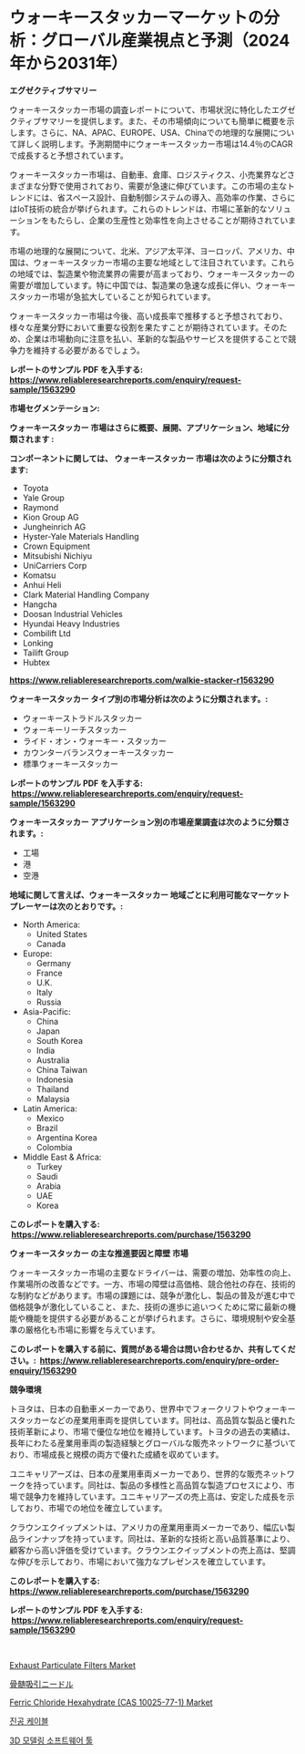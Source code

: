 <p><h1>ウォーキースタッカーマーケットの分析：グローバル産業視点と予測（2024年から2031年）</h1></p><p><strong>エグゼクティブサマリー</strong></p>
<p><p>ウォーキースタッカー市場の調査レポートについて、市場状況に特化したエグゼクティブサマリーを提供します。また、その市場傾向についても簡単に概要を示します。さらに、NA、APAC、EUROPE、USA、Chinaでの地理的な展開について詳しく説明します。予測期間中にウォーキースタッカー市場は14.4％のCAGRで成長すると予想されています。</p><p>ウォーキースタッカー市場は、自動車、倉庫、ロジスティクス、小売業界などさまざまな分野で使用されており、需要が急速に伸びています。この市場の主なトレンドには、省スペース設計、自動制御システムの導入、高効率の作業、さらにはIoT技術の統合が挙げられます。これらのトレンドは、市場に革新的なソリューションをもたらし、企業の生産性と効率性を向上させることが期待されています。</p><p>市場の地理的な展開について、北米、アジア太平洋、ヨーロッパ、アメリカ、中国は、ウォーキースタッカー市場の主要な地域として注目されています。これらの地域では、製造業や物流業界の需要が高まっており、ウォーキースタッカーの需要が増加しています。特に中国では、製造業の急速な成長に伴い、ウォーキースタッカー市場が急拡大していることが知られています。</p><p>ウォーキースタッカー市場は今後、高い成長率で推移すると予想されており、様々な産業分野において重要な役割を果たすことが期待されています。そのため、企業は市場動向に注意を払い、革新的な製品やサービスを提供することで競争力を維持する必要があるでしょう。</p></p>
<p><strong>レポートのサンプル PDF を入手する: <a href="https://www.reliableresearchreports.com/enquiry/request-sample/1563290">https://www.reliableresearchreports.com/enquiry/request-sample/1563290</a></strong></p>
<p><strong>市場セグメンテーション:</strong></p>
<p><strong> ウォーキースタッカー 市場はさらに概要、展開、アプリケーション、地域に分類されます :</strong></p>
<p><strong>コンポーネントに関しては、 ウォーキースタッカー 市場は次のように分類されます: &nbsp;</strong></p>
<p><ul><li>Toyota</li><li>Yale Group</li><li>Raymond</li><li>Kion Group AG</li><li>Jungheinrich AG</li><li>Hyster-Yale Materials Handling</li><li>Crown Equipment</li><li>Mitsubishi Nichiyu</li><li>UniCarriers Corp</li><li>Komatsu</li><li>Anhui Heli</li><li>Clark Material Handling Company</li><li>Hangcha</li><li>Doosan Industrial Vehicles</li><li>Hyundai Heavy Industries</li><li>Combilift Ltd</li><li>Lonking</li><li>Tailift Group</li><li>Hubtex</li></ul></p>
<p><strong><a href="https://www.reliableresearchreports.com/walkie-stacker-r1563290">https://www.reliableresearchreports.com/walkie-stacker-r1563290</a></strong></p>
<p><strong> ウォーキースタッカー タイプ別の市場分析は次のように分類されます。:</strong></p>
<p><ul><li>ウォーキーストラドルスタッカー</li><li>ウォーキーリーチスタッカー</li><li>ライド・オン・ウォーキー・スタッカー</li><li>カウンターバランスウォーキースタッカー</li><li>標準ウォーキースタッカー</li></ul></p>
<p><strong>レポートのサンプル PDF を入手する: &nbsp;<a href="https://www.reliableresearchreports.com/enquiry/request-sample/1563290">https://www.reliableresearchreports.com/enquiry/request-sample/1563290</a></strong></p>
<p><strong> ウォーキースタッカー アプリケーション別の市場産業調査は次のように分類されます。:</strong></p>
<p><ul><li>工場</li><li>港</li><li>空港</li></ul></p>
<p><strong>地域に関して言えば、ウォーキースタッカー 地域ごとに利用可能なマーケットプレーヤーは次のとおりです。:</strong></p>
<p><ul>
    <li>
        North America:
        <ul>
            <li>United States</li>
            <li>Canada</li>
        </ul>
    </li>
    <li>
        Europe:
        <ul>
            <li>Germany</li>
            <li>France</li>
            <li>U.K.</li>
            <li>Italy</li>
            <li>Russia</li>
        </ul>
    </li>
    <li>
        Asia-Pacific:
        <ul>
            <li>China</li>
            <li>Japan</li>
            <li>South Korea</li>
            <li>India</li>
            <li>Australia</li>
            <li>China Taiwan</li>
            <li>Indonesia</li>
            <li>Thailand</li>
            <li>Malaysia</li>
        </ul>
    </li>
    <li>
        Latin America:
        <ul>
            <li>Mexico</li>
            <li>Brazil</li>
            <li>Argentina Korea</li>
            <li>Colombia</li>
        </ul>
    </li>
    <li>
        Middle East & Africa:
        <ul>
            <li>Turkey</li>
            <li>Saudi</li>
            <li>Arabia</li>
            <li>UAE</li>
            <li>Korea</li>
        </ul>
    </li>
    </ul></p>
<p><strong>このレポートを購入する: &nbsp;<a href="https://www.reliableresearchreports.com/purchase/1563290">https://www.reliableresearchreports.com/purchase/1563290</a></strong></p>
<p><strong>ウォーキースタッカー の主な推進要因と障壁 市場</strong></p>
<p><p>ウォーキースタッカー市場の主要なドライバーは、需要の増加、効率性の向上、作業場所の改善などです。一方、市場の障壁は高価格、競合他社の存在、技術的な制約などがあります。市場の課題には、競争が激化し、製品の普及が進む中で価格競争が激化していること、また、技術の進歩に追いつくために常に最新の機能や機能を提供する必要があることが挙げられます。さらに、環境規制や安全基準の厳格化も市場に影響を与えています。</p></p>
<p><strong>このレポートを購入する前に、質問がある場合は問い合わせるか、共有してください。:&nbsp; <a href="https://www.reliableresearchreports.com/enquiry/pre-order-enquiry/1563290">https://www.reliableresearchreports.com/enquiry/pre-order-enquiry/1563290</a></strong></p>
<p><strong>競争環境</strong></p>
<p><p>トヨタは、日本の自動車メーカーであり、世界中でフォークリフトやウォーキースタッカーなどの産業用車両を提供しています。同社は、高品質な製品と優れた技術革新により、市場で優位な地位を維持しています。トヨタの過去の実績は、長年にわたる産業用車両の製造経験とグローバルな販売ネットワークに基づいており、市場成長と規模の両方で優れた成績を収めています。</p><p>ユニキャリアーズは、日本の産業用車両メーカーであり、世界的な販売ネットワークを持っています。同社は、製品の多様性と高品質な製造プロセスにより、市場で競争力を維持しています。ユニキャリアーズの売上高は、安定した成長を示しており、市場での地位を確立しています。</p><p>クラウンエクイップメントは、アメリカの産業用車両メーカーであり、幅広い製品ラインナップを持っています。同社は、革新的な技術と高い品質基準により、顧客から高い評価を受けています。クラウンエクイップメントの売上高は、堅調な伸びを示しており、市場において強力なプレゼンスを確立しています。</p></p>
<p><strong>このレポートを購入する: &nbsp; <a href="https://www.reliableresearchreports.com/purchase/1563290">https://www.reliableresearchreports.com/purchase/1563290</a></strong></p>
<p><strong>レポートのサンプル PDF を入手する: &nbsp;<a href="https://www.reliableresearchreports.com/enquiry/request-sample/1563290">https://www.reliableresearchreports.com/enquiry/request-sample/1563290</a></strong><strong></strong></p>
<p>&nbsp;</p>
<p><p><a href="https://www.linkedin.com/pulse/exhaust-particulate-filters-market-exploring-share-trends-rudhe">Exhaust Particulate Filters Market</a></p><p><a href="https://github.com/MosesSpinka1914/Market-Research-Report-List-1/blob/main/410901365640.md">骨髄吸引ニードル</a></p><p><a href="https://github.com/peachesmcdowel1/Market-Research-Report-List-2/blob/main/ferric-chloride-hexahydrate-cas-10025-77-1-market.md">Ferric Chloride Hexahydrate (CAS 10025-77-1) Market</a></p><p><a href="https://medium.com/@constantinvon/%EC%A7%84%EA%B3%B5-%EC%BC%80%EC%9D%B4%EB%B8%94-%EC%8B%9C%EC%9E%A5-%EB%B6%84%EC%84%9D-%EB%B0%8F-2024%EB%85%84%EB%B6%80%ED%84%B0-2031%EB%85%84%EA%B9%8C%EC%A7%80-%EA%B8%B0%EA%B0%84%EC%97%90-%EB%8C%80%ED%95%9C-%ED%81%AC%EA%B8%B0-%EC%98%88%EC%B8%A1-840c3a60988a">진공 케이블</a></p><p><a href="https://github.com/durgin521/Market-Research-Report-List-1/blob/main/505346864223.md">3D 모델링 소프트웨어 툴</a></p></p>